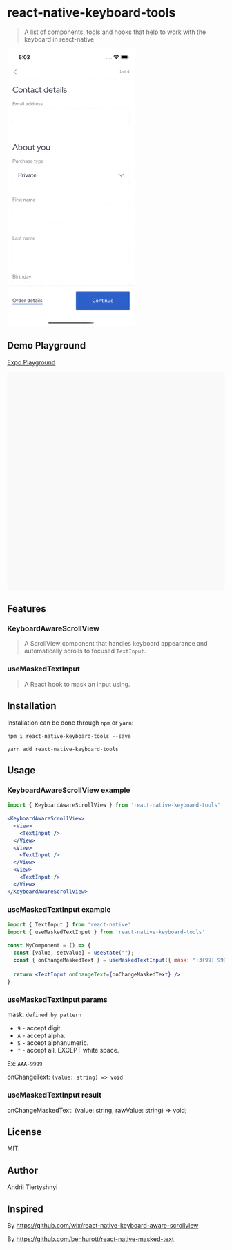 # react-native-keyboard-tools
> A list of components, tools and hooks that help to work with the keyboard in react-native

![](demo.gif)

## Demo Playground

[Expo Playground](https://snack.expo.io/@andriitiertyshnyi/blessed-donuts)

<div data-snack-id="@andriitiertyshnyi/blessed-donuts" data-snack-platform="web" data-snack-preview="true" data-snack-theme="light" style="overflow:hidden;background:#F9F9F9;border:1px solid var(--color-border);border-radius:4px;height:505px;width:100%"></div>
<script async src="https://snack.expo.io/embed.js"></script>

## Features

### KeyboardAwareScrollView
> A ScrollView component that handles keyboard appearance and automatically scrolls to focused `TextInput`.

### useMaskedTextInput
> A React hook to mask an input using.


## Installation

Installation can be done through `npm` or `yarn`:

```shell
npm i react-native-keyboard-tools --save
```

```shell
yarn add react-native-keyboard-tools
```

## Usage

### KeyboardAwareScrollView example

```js
import { KeyboardAwareScrollView } from 'react-native-keyboard-tools'
```

```jsx
<KeyboardAwareScrollView>
  <View>
    <TextInput />
  </View>
  <View>
    <TextInput />
  </View>
  <View>
    <TextInput />
  </View>
</KeyboardAwareScrollView>
```

### useMaskedTextInput example

```js
import { TextInput } from 'react-native'
import { useMaskedTextInput } from 'react-native-keyboard-tools'
```

```jsx
const MyComponent = () => {
  const [value, setValue] = useState("");
  const { onChangeMaskedText } = useMaskedTextInput({ mask: "+3(99) 9999 9999", onChangeText: setValue });

  return <TextInput onChangeText={onChangeMaskedText} />
}
```

### useMaskedTextInput params

mask: `defined by pattern`

* `9` - accept digit.
* `A` - accept alpha.
* `S` - accept alphanumeric.
* `*` - accept all, EXCEPT white space.

Ex: `AAA-9999` 

onChangeText: `(value: string) => void`

### useMaskedTextInput result 

onChangeMaskedText: (value: string, rawValue: string) => void;

## License

MIT.

## Author

Andrii Tiertyshnyi

## Inspired
By https://github.com/wix/react-native-keyboard-aware-scrollview

By https://github.com/benhurott/react-native-masked-text
